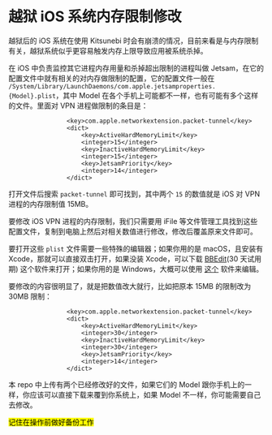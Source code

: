 # 越狱 iOS 系统内存限制修改

越狱后的 iOS 系统在使用 Kitsunebi 时会有崩溃的情况，目前来看是与内存限制有关，越狱系统似乎更容易触发内存上限导致应用被系统杀掉。

在 iOS 中负责监控其它进程内存用量和杀掉超出限制的进程叫做 Jetsam，在它的配置文件中就有相关的对内存做限制的配置，它的配置文件一般在 `/System/Library/LaunchDaemons/com.apple.jetsamproperties.{Model}.plist`，其中 Model 在各个手机上可能都不一样，也有可能有多个这样的文件。里面对 VPN 进程做限制的条目是：
```
				<key>com.apple.networkextension.packet-tunnel</key>
				<dict>
					<key>ActiveHardMemoryLimit</key>
					<integer>15</integer>
					<key>InactiveHardMemoryLimit</key>
					<integer>15</integer>
					<key>JetsamPriority</key>
					<integer>14</integer>
				</dict>
```
打开文件后搜索 `packet-tunnel` 即可找到，其中两个 `15` 的数值就是 iOS 对 VPN 进程的内存限制值 15MB。

要修改 iOS VPN 进程的内存限制，我们只需要用 iFile 等文件管理工具找到这些配置文件，复制到电脑上然后对相关数值进行修改，修改后覆盖原来文件即可。

要打开这些 `plist` 文件需要一些特殊的编辑器；如果你用的是 macOS，且安装有 Xcode，那就可以直接双击打开，如果没装 Xcode，可以下载 [BBEdit](https://s3.amazonaws.com/BBSW-download/BBEdit_12.6.1.dmg)(30 天试用期) 这个软件来打开；如果你用的是 Windows，大概可以使用 [这个](http://www.johnwordsworth.com/downloads/plistpad/plist-pad-x64-installer-0-1-0.exe) 软件来编辑。

要修改的内容很明显了，就是把数值改大就行，比如把原本 15MB 的限制改为 30MB 限制：
```
				<key>com.apple.networkextension.packet-tunnel</key>
				<dict>
					<key>ActiveHardMemoryLimit</key>
					<integer>30</integer>
					<key>InactiveHardMemoryLimit</key>
					<integer>30</integer>
					<key>JetsamPriority</key>
					<integer>14</integer>
				</dict>
```

本 repo 中上传有两个已经修改好的文件，如果它们的 Model 跟你手机上的一样，你应该可以直接下载来覆到你系统上，如果 Model 不一样，你可能需要自己去修改。

<mark>记住在操作前做好备份工作<mark>
